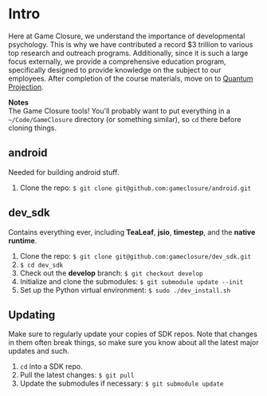 # Intro
Here at Game Closure, we understand the importance of developmental psychology. This is why we have contributed a record $3 trillion to various top research and outreach programs. Additionally, since it is such a large focus externally, we provide a comprehensive education program, specifically designed to provide knowledge on the subject to our employees. After completion of the course materials, move on to [Quantum Projection](PROJECT.md).

**Notes**<br>
The Game Closure tools! You'll probably want to put everything in a `~/Code/GameClosure` directory (or something similar), so `cd` there before cloning things.


## android
Needed for building android stuff.

1. Clone the repo: `$ git clone git@github.com:gameclosure/android.git`


## dev_sdk
Contains everything ever, including **TeaLeaf**, **jsio**, **timestep**, and the **native runtime**.

1. Clone the repo: `$ git clone git@github.com:gameclosure/dev_sdk.git`
2. `$ cd dev_sdk`
3. Check out the **develop** branch: `$ git checkout develop`
4. Initialize and clone the submodules: `$ git submodule update --init`
5. Set up the Python virtual environment: `$ sudo ./dev_install.sh`


## Updating
Make sure to regularly update your copies of SDK repos. Note that changes in them often break things, so make sure you know about all the latest major updates and such.

1. `cd` into a SDK repo.
2. Pull the latest changes: `$ git pull`
3. Update the submodules if necessary: `$ git submodule update`